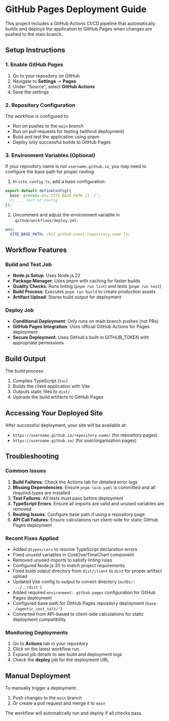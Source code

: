 # GitHub Pages Deployment Guide

This project includes a GitHub Actions CI/CD pipeline that automatically builds and deploys the application to GitHub Pages when changes are pushed to the main branch.

## Setup Instructions

### 1. Enable GitHub Pages

1. Go to your repository on GitHub
2. Navigate to **Settings** → **Pages**
3. Under "Source", select **GitHub Actions**
4. Save the settings

### 2. Repository Configuration

The workflow is configured to:

- Run on pushes to the `main` branch
- Run on pull requests for testing (without deployment)
- Build and test the application using pnpm
- Deploy only successful builds to GitHub Pages

### 3. Environment Variables (Optional)

If your repository name is not `username.github.io`, you may need to configure the base path for proper routing:

1. In `vite.config.ts`, add a base configuration:

```typescript
export default defineConfig({
  base: process.env.VITE_BASE_PATH || '/',
  // ... rest of config
});
```

2. Uncomment and adjust the environment variable in `.github/workflows/deploy.yml`:

```yaml
env:
  VITE_BASE_PATH: /${{ github.event.repository.name }}/
```

## Workflow Features

### Build and Test Job

- **Node.js Setup**: Uses Node.js 22
- **Package Manager**: Uses pnpm with caching for faster builds
- **Quality Checks**: Runs linting (`pnpm run lint`) and tests (`pnpm run test`)
- **Build Process**: Executes `pnpm run build` to create production assets
- **Artifact Upload**: Stores build output for deployment

### Deploy Job

- **Conditional Deployment**: Only runs on main branch pushes (not PRs)
- **GitHub Pages Integration**: Uses official GitHub Actions for Pages deployment
- **Secure Deployment**: Uses GitHub's built-in GITHUB_TOKEN with appropriate permissions

## Build Output

The build process:

1. Compiles TypeScript (`tsc`)
2. Builds the client application with Vite
3. Outputs static files to `dist/`
4. Uploads the build artifacts to GitHub Pages

## Accessing Your Deployed Site

After successful deployment, your site will be available at:

- `https://username.github.io/repository-name/` (for repository pages)
- `https://username.github.io/` (for user/organisation pages)

## Troubleshooting

### Common Issues

1. **Build Failures**: Check the Actions tab for detailed error logs
2. **Missing Dependencies**: Ensure `pnpm-lock.yaml` is committed and all required types are installed
3. **Test Failures**: All tests must pass before deployment
4. **TypeScript Errors**: Ensure all imports are valid and unused variables are removed
5. **Routing Issues**: Configure base path if using a repository page
6. **API Call Failures**: Ensure calculations run client-side for static GitHub Pages deployment

### Recent Fixes Applied

- Added `@types/cors` to resolve TypeScript declaration errors
- Fixed unused variables in CostOverTimeChart component
- Removed unused imports to satisfy linting rules
- Configured Node.js 20 to match project requirements
- Fixed build output directory from `dist/client` to `dist` for proper artifact upload
- Updated Vite config to output to correct directory (`outDir: '../../dist'`)
- Added required `environment: github-pages` configuration for GitHub Pages deployment
- Configured base path for GitHub Pages repository deployment (`base: '/agentic_cost_calc/'`)
- Converted from API-based to client-side calculations for static deployment compatibility

### Monitoring Deployments

1. Go to **Actions** tab in your repository
2. Click on the latest workflow run
3. Expand job details to see build and deployment logs
4. Check the **deploy** job for the deployment URL

## Manual Deployment

To manually trigger a deployment:

1. Push changes to the `main` branch
2. Or create a pull request and merge it to `main`

The workflow will automatically run and deploy if all checks pass.
